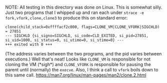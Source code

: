 NOTE: All testing in this directory was done on Linux.
This is somewhat silly. Just two programs that I whipped up and ran each under `strace -e fork,vfork,clone,clone3` to produce this on standard error:
```
clone(child_stack=0xffffacf2c000, flags=CLONE_VM|CLONE_VFORK|SIGCHLD) = 27851
--- SIGCHLD {si_signo=SIGCHLD, si_code=CLD_EXITED, si_pid=27851, si_uid=1000, si_status=0, si_utime=0, si_stime=0} ---
+++ exited with 0 +++
```
(The address varies between the two programs, and the pid varies between executions.)
Well that's neat!
Looks like `CLONE_VM` is responsible for not cloning the VM (\*sigh\*) and `CLONE_VFORK` is responsible for pausing the parent until (normally) the `execve`. Also, I think a call to `vfork` boils down to this same call.
https://man7.org/linux/man-pages/man2/clone.2.html
